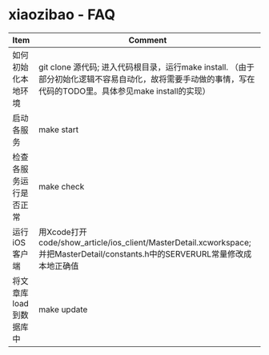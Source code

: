 xiaozibao - FAQ
=========
| Item                                   | Comment                                                                      |
|:----------------------------------------|------------------------------------------------------------------------------|
| 如何初始化本地环境 |git clone 源代码; 进入代码根目录，运行make install. （由于部分初始化逻辑不容易自动化，故将需要手动做的事情，写在代码的TODO里。具体参见make install的实现）|
|启动各服务| make start|
| 检查各服务运行是否正常| make check|
| 运行iOS客户端|  用Xcode打开code/show_article/ios_client/MasterDetail.xcworkspace; 并把MasterDetail/constants.h中的SERVERURL常量修改成本地正确值|
|将文章库load到数据库中| make update|
